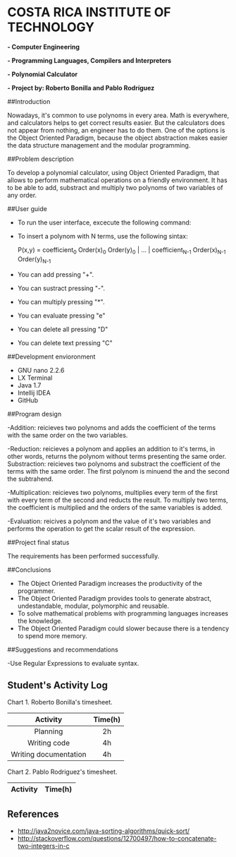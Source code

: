 # COSTA RICA INSTITUTE OF TECHNOLOGY

**- Computer Engineering**

**- Programming Languages, Compilers and Interpreters**

**- Polynomial Calculator**

**- Project by: Roberto Bonilla and Pablo Rodríguez**






##Introduction

Nowadays, it's common to use polynoms in every area. Math is everywhere, and calculators helps to get correct results easier. But the calculators does not appear from nothing, an engineer has to do them. One of the options is the Object Oriented Paradigm, because the object abstraction makes easier the data structure management and the modular programming.

##Problem description

To develop a polynomial calculator, using Object Oriented Paradigm, that allows to perform mathematical operations on a friendly environment. It has to be able to add, substract and multiply two polynoms of two variables of any order.

##User guide

- To run the user interface, excecute the following command:

- To insert a polynom with N terms, use the following sintax:

  P(x,y) = coefficient<sub>0</sub> Order(x)<sub>0</sub> Order(y)<sub>0</sub> | ... | coefficient<sub>N-1</sub> Order(x)<sub>N-1</sub> Order(y)<sub>N-1</sub>

- You can add pressing "+".

- You can sustract pressing "-".

- You can multiply pressing "*".

- You can evaluate pressing "e"

- You can delete all pressing "D"

- You can delete text pressing "C"

##Development envioronment

- GNU nano 2.2.6
- LX Terminal
- Java 1.7
- Intellij IDEA
- GitHub

##Program design

-Addition: reicieves two polynoms and adds the coefficient of the terms with the same order on the two variables.

-Reduction: reicieves a polynom and applies an addition to it's terms, in other words, returns the polynom without terms presenting the same order.
Substraction: reicieves two polynoms and substract the coefficient of the terms with the same order. The first polynom is minuend the and the second the subtrahend.

-Multiplication: reicieves two polynoms, multiplies every term of the first with every term of the second and reducts the result. To multiply two terms, the coefficient is multiplied and the orders of the same variables is added.

-Evaluation: reicives a polynom and the value of it's two variables and performs the operation to get the scalar result of the expression.

##Project final status

The requirements has been performed successfully.

##Conclusions

- The Object Oriented Paradigm increases the productivity of the programmer.
- The Object Oriented Paradigm provides tools to generate abstract, undestandable, modular, polymorphic and reusable.
- To solve mathematical problems with programming languages increases the knowledge.
- The Object Oriented Paradigm could slower because there is a tendency to spend more memory. 

##Suggestions and recommendations

-Use Regular Expressions to evaluate syntax.

## Student's Activity Log

Chart 1. Roberto Bonilla's timesheet.

| Activity                    | Time(h) |
|:---------------------------:|:-------:|
| Planning                    |    2h   |
| Writing code                |    4h   |
| Writing documentation       |    4h   |

Chart 2. Pablo Rodriguez's timesheet.

| Activity                    | Time(h) |
|:---------------------------:|:-------:|

## References
* http://java2novice.com/java-sorting-algorithms/quick-sort/
* http://stackoverflow.com/questions/12700497/how-to-concatenate-two-integers-in-c

